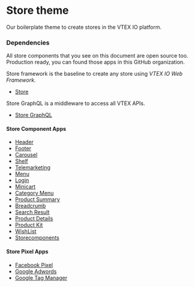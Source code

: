 # Store theme
Our boilerplate theme to create stores in the VTEX IO platform.

### Dependencies
All store components that you see on this document are open source too. Production ready, you can found those apps in this GitHub organization. 
 
Store framework is the baseline to create any store using _VTEX IO Web Framework_.
- [Store](https://github.com/vtex-apps/store)

Store GraphQL is a middleware to access all VTEX APIs.
- [Store GraphQL](https://github.com/vtex-apps/store-graphql)

#### Store Component Apps 
- [Header](https://github.com/vtex-apps/dreamstore-header)
- [Footer](https://github.com/vtex-apps/dreamstore-footer)
- [Carousel](https://github.com/vtex-apps/carousel)
- [Shelf](https://github.com/vtex-apps/shelf)
- [Telemarketing](https://github.com/vtex-apps/telemarketing)
- [Menu](https://github.com/vtex-apps/menu)
- [Login](https://github.com/vtex-apps/login)
- [Minicart](https://github.com/vtex-apps/minicart)
- [Category Menu](https://github.com/vtex-apps/category-menu)
- [Product Summary](https://github.com/vtex-apps/product-summary)
- [Breadcrumb](https://github.com/vtex-apps/breadcrumb)
- [Search Result](https://github.com/vtex-apps/search-result)
- [Product Details](https://github.com/vtex-apps/product-details)
- [Product Kit](https://github.com/vtex-apps/product-kit)
- [WishList](https://github.com/vtex-apps/wishlist)
- [Storecomponents](https://github.com/vtex-apps/store-components)

#### Store Pixel Apps
 
 - [Facebook Pixel](https://github.com/vtex-apps/facebook-pixel)
 - [Google Adwords](https://github.com/vtex-apps/google-adwords)
 - [Google Tag Manager](https://github.com/vtex-apps/google-tag-manager)
